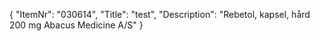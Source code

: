 {
  "ItemNr": "030614",
  "Title": "test",
  "Description": "Rebetol, kapsel, hård 200 mg Abacus Medicine A/S"
}